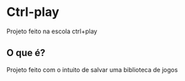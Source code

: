 # Ctrl-play
Projeto feito na escola ctrl+play

## O que é?
Projeto feito com o intuito de salvar uma biblioteca de jogos